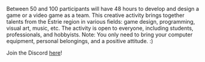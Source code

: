 Between 50 and 100 participants will have 48 hours to develop and design a game or a video game as a team. This creative activity brings together talents from the Estrie region in various fields: game design, programming, visual art, music, etc. The activity is open to everyone, including students, professionals, and hobbyists. 
Note: You only need to bring your computer equipment, personal belongings, and a positive attitude. :)

Join the Discord [here](https://www.google.com/url?q=https%3A%2F%2Fdiscord.gg%2FTMpwaac3Ja&sa=D&sntz=1&usg=AOvVaw0sno9cDTMmFBc0g4l-dbuX)!